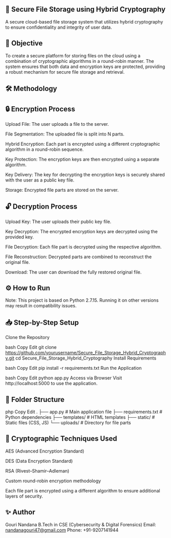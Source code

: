 ## 🔐 Secure File Storage using Hybrid Cryptography

A secure cloud-based file storage system that utilizes hybrid cryptography to ensure confidentiality and integrity of user data.

## 🚀 Objective

To create a secure platform for storing files on the cloud using a combination of cryptographic algorithms in a round-robin manner. The system ensures that both data and encryption keys are protected, providing a robust mechanism for secure file storage and retrieval.

## 🛠️ Methodology

## 🔒 Encryption Process

Upload File: The user uploads a file to the server.

File Segmentation: The uploaded file is split into N parts.

Hybrid Encryption: Each part is encrypted using a different cryptographic algorithm in a round-robin sequence.

Key Protection: The encryption keys are then encrypted using a separate algorithm.

Key Delivery: The key for decrypting the encryption keys is securely shared with the user as a public key file.

Storage: Encrypted file parts are stored on the server.

## 🔓 Decryption Process

Upload Key: The user uploads their public key file.

Key Decryption: The encrypted encryption keys are decrypted using the provided key.

File Decryption: Each file part is decrypted using the respective algorithm.

File Reconstruction: Decrypted parts are combined to reconstruct the original file.

Download: The user can download the fully restored original file.

## ⚙️ How to Run

Note: This project is based on Python 2.7.15. Running it on other versions may result in compatibility issues.

## 📥 Step-by-Step Setup

Clone the Repository

bash
Copy
Edit
git clone https://github.com/yourusername/Secure_File_Storage_Hybrid_Cryptography.git
cd Secure_File_Storage_Hybrid_Cryptography
Install Requirements

bash
Copy
Edit
pip install -r requirements.txt
Run the Application

bash
Copy
Edit
python app.py
Access via Browser Visit http://localhost:5000 to use the application.

## 📁 Folder Structure

php
Copy
Edit
.
├── app.py                     # Main application file
├── requirements.txt           # Python dependencies
├── templates/                 # HTML templates
├── static/                    # Static files (CSS, JS)
└── uploads/                   # Directory for file parts
## 🔐 Cryptographic Techniques Used

AES (Advanced Encryption Standard)

DES (Data Encryption Standard)

RSA (Rivest–Shamir–Adleman)

Custom round-robin encryption methodology

Each file part is encrypted using a different algorithm to ensure additional layers of security.

## ✨ Author

Gouri Nandana
B.Tech in CSE (Cybersecurity & Digital Forensics)
Email: nandanagouri47@gmail.com
Phone: +91-9207141944
